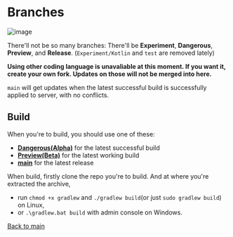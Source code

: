 # Branches

![image](https://user-images.githubusercontent.com/34373595/150487191-4f4b534f-0d4d-481b-8c88-2b738b2b7e8b.png)

There'll not be so many branches: There'll be **Experiment**, **Dangerous**, **Preview**, and **Release**.
(`Experiment/Kotlin` and `test` are removed lately)

**Using other coding language is unavaliable at this moment. If you want it, create your own fork. Updates on those will not be merged into here.**

`main` will get updates when the latest successful build is successfully applied to server, with no conflicts.

## Build

When you're to build, you should use one of these:
- [**Dangerous(Alpha)**](https://github.com/JeonDohyeon/Armourers-Workshop-1.16#Dangerous(Alpha)) for the latest successful build
- [**Preview(Beta)**](https://github.com/JeonDohyeon/Armourers-Workshop-1.16#Preview(Beta)) for the latest working build
- [**main**](https://github.com/JeonDohyeon/Armourers-Workshop-1.16#main) for the latest release

When build, firstly clone the repo you're to build.
And at where you're extracted the archive,
- run `chmod +x gradlew` and `./gradlew build`(or just `sudo gradlew build`) on Linux,
- or `.\gradlew.bat build` with admin console on Windows.

[Back to main](https://jeondohyeon.github.io/Armourers-Workshop-1.16)
